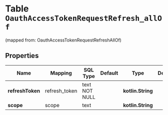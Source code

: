 
# Table `OauthAccessTokenRequestRefresh_allOf`
(mapped from: OauthAccessTokenRequestRefreshAllOf)

## Properties
Name | Mapping | SQL Type | Default | Type | Description | Notes
---- | ------- | -------- | ------- | ---- | ----------- | -----
**refreshToken** | refresh_token | text NOT NULL |  | **kotlin.String** |  | 
**scope** | scope | text |  | **kotlin.String** |  |  [optional]




